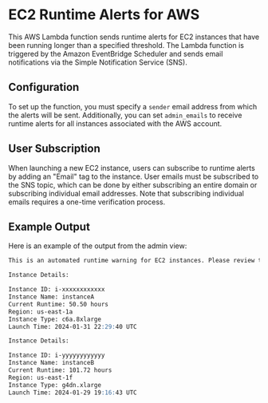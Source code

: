 # EC2 Runtime Alerts for AWS
This AWS Lambda function sends runtime alerts for EC2 instances that have been running longer than a specified threshold. The Lambda function is triggered by the Amazon EventBridge Scheduler and sends email notifications via the Simple Notification Service (SNS).

## Configuration
To set up the function, you must specify a `sender` email address from which the alerts will be sent. Additionally, you can set `admin_emails` to receive runtime alerts for all instances associated with the AWS account.

## User Subscription
When launching a new EC2 instance, users can subscribe to runtime alerts by adding an "Email" tag to the instance. User emails must be subscribed to the SNS topic, which can be done by either subscribing an entire domain or subscribing individual email addresses. Note that subscribing individual emails requires a one-time verification process.

## Example Output
Here is an example of the output from the admin view:
```markdown
This is an automated runtime warning for EC2 instances. Please review the details below.

Instance Details:

Instance ID: i-xxxxxxxxxxxx
Instance Name: instanceA
Current Runtime: 50.50 hours
Region: us-east-1a
Instance Type: c6a.8xlarge
Launch Time: 2024-01-31 22:29:40 UTC

Instance Details:

Instance ID: i-yyyyyyyyyyyy
Instance Name: instanceB
Current Runtime: 101.72 hours
Region: us-east-1f
Instance Type: g4dn.xlarge
Launch Time: 2024-01-29 19:16:43 UTC
```
